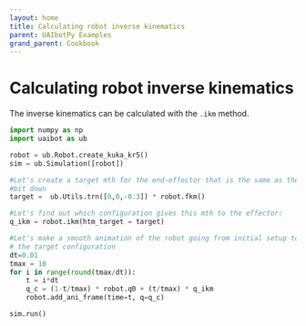 ```yaml
---
layout: home
title: Calculating robot inverse kinematics
parent: UAIbotPy Examples
grand_parent: Cookbook
---
```


# Calculating robot inverse kinematics

The inverse kinematics can be calculated with the `.ikm` method.

```python
import numpy as np
import uaibot as ub

robot = ub.Robot.create_kuka_kr5()
sim = ub.Simulation([robot])

#Let's create a target mth for the end-effector that is the same as the initial one, but offset
#bit down
target =  ub.Utils.trn([0,0,-0.3]) * robot.fkm()

#Let's find out which configuration gives this mth to the effector:
q_ikm = robot.ikm(htm_target = target)

#Let's make a smooth animation of the robot going from initial setup to
# the target configuration
dt=0.01
tmax = 10
for i in range(round(tmax/dt)):
    t = i*dt
    q_c = (1-t/tmax) * robot.q0 + (t/tmax) * q_ikm
    robot.add_ani_frame(time=t, q=q_c)

sim.run()
```
